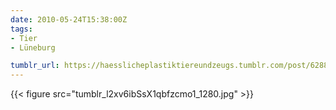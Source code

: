 ```yaml
---
date: 2010-05-24T15:38:00Z
tags:
- Tier
- Lüneburg

tumblr_url: https://haesslicheplastiktiereundzeugs.tumblr.com/post/628833613
---
```

{{< figure src="tumblr_l2xv6ibSsX1qbfzcmo1_1280.jpg" >}}

